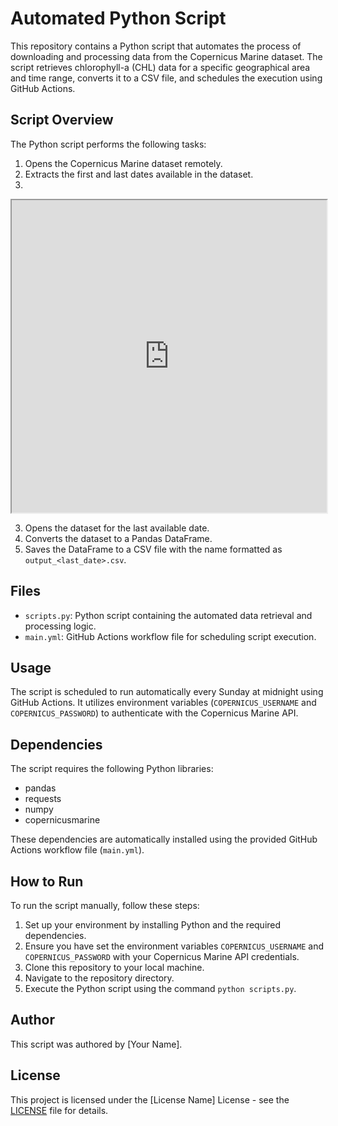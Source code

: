 # Automated Python Script

This repository contains a Python script that automates the process of downloading and processing data from the Copernicus Marine dataset. The script retrieves chlorophyll-a (CHL) data for a specific geographical area and time range, converts it to a CSV file, and schedules the execution using GitHub Actions.

## Script Overview

The Python script performs the following tasks:

1. Opens the Copernicus Marine dataset remotely.
2. Extracts the first and last dates available in the dataset.
3. 
<iframe src="https://rpubs.com/ronygolderku/1165490" width="100%" height="500px"></iframe>

3. Opens the dataset for the last available date.
4. Converts the dataset to a Pandas DataFrame.
5. Saves the DataFrame to a CSV file with the name formatted as `output_<last_date>.csv`.

## Files

- `scripts.py`: Python script containing the automated data retrieval and processing logic.
- `main.yml`: GitHub Actions workflow file for scheduling script execution.

## Usage

The script is scheduled to run automatically every Sunday at midnight using GitHub Actions. It utilizes environment variables (`COPERNICUS_USERNAME` and `COPERNICUS_PASSWORD`) to authenticate with the Copernicus Marine API.

## Dependencies

The script requires the following Python libraries:

- pandas
- requests
- numpy
- copernicusmarine

These dependencies are automatically installed using the provided GitHub Actions workflow file (`main.yml`).

## How to Run

To run the script manually, follow these steps:

1. Set up your environment by installing Python and the required dependencies.
2. Ensure you have set the environment variables `COPERNICUS_USERNAME` and `COPERNICUS_PASSWORD` with your Copernicus Marine API credentials.
3. Clone this repository to your local machine.
4. Navigate to the repository directory.
5. Execute the Python script using the command `python scripts.py`.

## Author

This script was authored by [Your Name].

## License

This project is licensed under the [License Name] License - see the [LICENSE](LICENSE) file for details.

